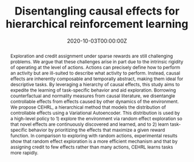 ---
title: "Disentangling causal effects for hierarchical reinforcement learning"

# Authors
# If you created a profile for a user (e.g. the default `admin` user), write the username (folder name) here
# and it will be replaced with their full name and linked to their profile.
authors:
- admin
- Raul Vicente

# Author notes (optional)
author_notes:
- "Corresponding"
# - "Equal contribution"

date: "2020-10-03T00:00:00Z"
doi: ""

# Schedule page publish date (NOT publication's date).
publishDate: "2020-10-03T00:00:00Z"

# Publication type.
# Legend: 0 = Uncategorized; 1 = Conference paper; 2 = Journal article;
# 3 = Preprint / Working Paper; 4 = Report; 5 = Book; 6 = Book section;
# 7 = Thesis; 8 = Patent
publication_types: ["1"]
# Publication name and optional abbreviated publication name.
publication: In *Causal Learning and Reasoning*
publication_short: In *CLeaR*


abstract: Exploration and credit assignment under sparse rewards are still challenging problems. We argue that these challenges arise in part due to the intrinsic rigidity of operating at the level of actions. Actions can precisely define how to perform an activity but are ill-suited to describe what activity to perform. Instead, causal effects are inherently composable and temporally abstract, making them ideal for descriptive tasks. By leveraging a hierarchy of causal effects, this study aims to expedite the learning of task-specific behavior and aid exploration. Borrowing counterfactual and normality measures from causal literature, we disentangle controllable effects from effects caused by other dynamics of the environment. We propose CEHRL, a hierarchical method that models the distribution of controllable effects using a Variational Autoencoder. This distribution is used by a high-level policy to 1) explore the environment via random effect exploration so that novel effects are continuously discovered and learned, and to 2) learn task-specific behavior by prioritizing the effects that maximize a given reward function. In comparison to exploring with random actions, experimental results show that random effect exploration is a more efficient mechanism and that by assigning credit to few effects rather than many actions, CEHRL learns tasks more rapidly.


# Summary. An optional shortened abstract.
summary:

tags: []

# Display this page in the Featured widget?
featured: false

# Custom links (uncomment lines below)
links:
- name: Arxiv
  url: https://arxiv.org/abs/2010.01351

url_pdf: 'publication/cehrl/paper.pdf'
url_code: ''
url_dataset: ''
url_poster: ''
url_project: ''
url_slides: ''
url_source: ''
url_video: ''

# Featured image
# To use, add an image named `featured.jpg/png` to your page's folder.
image:
  caption: ''
  focal_point: ""
  preview_only: false

# Associated Projects (optional).
#   Associate this publication with one or more of your projects.
#   Simply enter your project's folder or file name without extension.
#   E.g. `internal-project` references `content/project/internal-project/index.md`.
#   Otherwise, set `projects: []`.
projects: []

# Slides (optional).
#   Associate this publication with Markdown slides.
#   Simply enter your slide deck's filename without extension.
#   E.g. `slides: "example"` references `content/slides/example/index.md`.
#   Otherwise, set `slides: ""`.
slides: ""
---